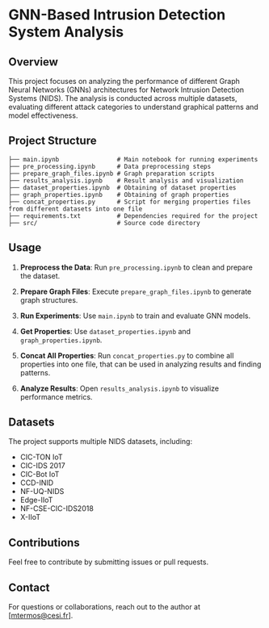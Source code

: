 # GNN-Based Intrusion Detection System Analysis

## Overview
This project focuses on analyzing the performance of different Graph Neural Networks (GNNs) architectures for Network Intrusion Detection Systems (NIDS). The analysis is conducted across multiple datasets, evaluating different attack categories to understand graphical patterns and model effectiveness.

## Project Structure
```
├── main.ipynb                # Main notebook for running experiments
├── pre_processing.ipynb      # Data preprocessing steps
├── prepare_graph_files.ipynb # Graph preparation scripts
├── results_analysis.ipynb    # Result analysis and visualization
├── dataset_properties.ipynb  # Obtaining of dataset properties
├── graph_properties.ipynb    # Obtaining of graph properties
├── concat_properties.py      # Script for merging properties files from different datasets into one file
├── requirements.txt          # Dependencies required for the project
├── src/                      # Source code directory
```

## Usage
1. **Preprocess the Data**:
   Run `pre_processing.ipynb` to clean and prepare the dataset.

2. **Prepare Graph Files**:
   Execute `prepare_graph_files.ipynb` to generate graph structures.

3. **Run Experiments**:
   Use `main.ipynb` to train and evaluate GNN models.

4. **Get Properties**:
   Use `dataset_properties.ipynb` and `graph_properties.ipynb`.

5. **Concat All Properties**:
   Run `concat_properties.py` to combine all properties into one file, that can be used in analyzing results and finding patterns.

6. **Analyze Results**:
   Open `results_analysis.ipynb` to visualize performance metrics.

## Datasets
The project supports multiple NIDS datasets, including:
- CIC-TON IoT
- CIC-IDS 2017
- CIC-Bot IoT
- CCD-INID
- NF-UQ-NIDS
- Edge-IIoT
- NF-CSE-CIC-IDS2018
- X-IIoT

## Contributions
Feel free to contribute by submitting issues or pull requests.

## Contact
For questions or collaborations, reach out to the author at [mtermos@cesi.fr].
